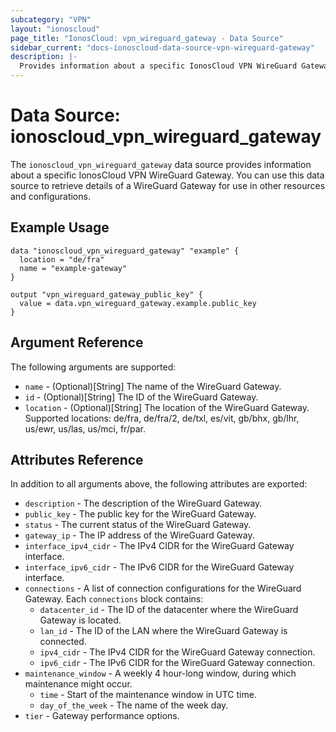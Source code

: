 ```yaml
---
subcategory: "VPN"
layout: "ionoscloud"
page_title: "IonosCloud: vpn_wireguard_gateway - Data Source"
sidebar_current: "docs-ionoscloud-data-source-vpn-wireguard-gateway"
description: |-
  Provides information about a specific IonosCloud VPN WireGuard Gateway.
---
```


# Data Source: ionoscloud_vpn_wireguard_gateway

The `ionoscloud_vpn_wireguard_gateway` data source provides information about a specific IonosCloud VPN WireGuard Gateway. You can use this data source to retrieve details of a WireGuard Gateway for use in other resources and configurations.

## Example Usage

```hcl
data "ionoscloud_vpn_wireguard_gateway" "example" {
  location = "de/fra"
  name = "example-gateway"
}

output "vpn_wireguard_gateway_public_key" {
  value = data.vpn_wireguard_gateway.example.public_key
}
```

## Argument Reference

The following arguments are supported:

- `name` - (Optional)[String] The name of the WireGuard Gateway.
- `id` - (Optional)[String] The ID of the WireGuard Gateway.
- `location` - (Optional)[String] The location of the WireGuard Gateway. Supported locations: de/fra, de/fra/2, de/txl, es/vit, gb/bhx, gb/lhr, us/ewr, us/las, us/mci, fr/par.

## Attributes Reference

In addition to all arguments above, the following attributes are exported:

- `description` - The description of the WireGuard Gateway.
- `public_key` - The public key for the WireGuard Gateway.
- `status` - The current status of the WireGuard Gateway.
- `gateway_ip` - The IP address of the WireGuard Gateway.
- `interface_ipv4_cidr` - The IPv4 CIDR for the WireGuard Gateway interface.
- `interface_ipv6_cidr` - The IPv6 CIDR for the WireGuard Gateway interface.
- `connections` - A list of connection configurations for the WireGuard Gateway. Each `connections` block contains:
    - `datacenter_id` - The ID of the datacenter where the WireGuard Gateway is located.
    - `lan_id` - The ID of the LAN where the WireGuard Gateway is connected.
    - `ipv4_cidr` - The IPv4 CIDR for the WireGuard Gateway connection.
    - `ipv6_cidr` - The IPv6 CIDR for the WireGuard Gateway connection.
- `maintenance_window` - A weekly 4 hour-long window, during which maintenance might occur.
  - `time` - Start of the maintenance window in UTC time.
  - `day_of_the_week` - The name of the week day.
- `tier` - Gateway performance options.
